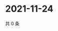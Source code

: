 # 2021-11-24

共 0 条

<!-- BEGIN WEIBO -->
<!-- 最后更新时间 Wed Nov 24 2021 06:00:38 GMT+0800 (China Standard Time) -->

<!-- END WEIBO -->
